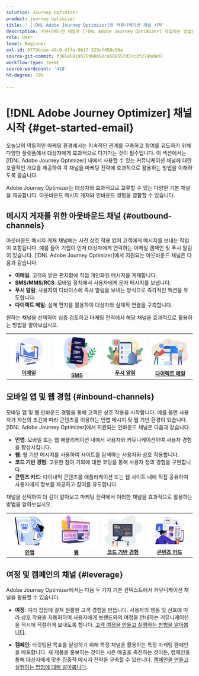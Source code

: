 ```yaml
---
solution: Journey Optimizer
product: journey optimizer
title: ' [!DNL Adobe Journey Optimizer]의 커뮤니케이션 채널 시작'
description: 커뮤니케이션 채널로 [!DNL Adobe Journey Optimizer] 작업하는 방법을 알아봅니다.
role: User
level: Beginner
exl-id: 5779bcee-49c0-4ffa-9b17-329ef458c96a
source-git-commit: f365a5819575990b92ca589557d37c3f274bd4d7
workflow-type: tm+mt
source-wordcount: '418'
ht-degree: 79%

---
```


# [!DNL Adobe Journey Optimizer] 채널 시작 {#get-started-email}

오늘날의 역동적인 마케팅 환경에서는 지속적인 관계를 구축하고 참여를 유도하기 위해 다양한 플랫폼에서 대상자에게 효과적으로 다가가는 것이 필수입니다. 이 섹션에서는 [!DNL Adobe Journey Optimizer] 내에서 사용할 수 있는 커뮤니케이션 채널에 대한 포괄적인 개요를 제공하여 각 채널을 마케팅 전략에 효과적으로 활용하는 방법을 이해하도록 돕습니다.

Adobe Journey Optimizer는 대상자와 효과적으로 교류할 수 있는 다양한 기본 채널을 제공합니다. 아웃바운드 메시지 게재와 인바운드 경험을 결합할 수 있습니다.

## 메시지 게재를 위한 아웃바운드 채널 {#outbound-channels}

아웃바운드 메시지 게재 채널에는 사전 상호 작용 없이 고객에게 메시지를 보내는 작업이 포함됩니다. 예를 들어 기업이 먼저 대상자에게 연락하는 이메일 캠페인 및 푸시 알림이 있습니다. [!DNL Adobe Journey Optimizer]에서 지원되는 아웃바운드 채널은 다음과 같습니다.

* **이메일**: 고객의 받은 편지함에 직접 개인화된 메시지를 게재합니다.
* **SMS/MMS/RCS**: 모바일 장치에서 사용자에게 문자 메시지를 보냅니다.
* **푸시 알림**: 사용자의 디바이스에 즉시 알림을 보내는 방식으로 즉각적인 액션을 유도합니다.
* **다이렉트 메일**: 실제 편지를 활용하여 대상자와 실체적 연결을 구축합니다.

원하는 채널을 선택하여 심층 검토하고 마케팅 전략에서 해당 채널을 효과적으로 활용하는 방법을 알아보십시오.

<table style="table-layout:fixed"><tr style="border: 0;">
<td><a href="../email/get-started-email.md"><img alt="이메일" src="assets/do-not-localize/email.png"></a>
<div align="center"><a href="../email/get-started-email.md"><strong>이메일</strong></a></div></td>
<td><a href="../sms/get-started-sms.md"><img alt="sms" src="assets/do-not-localize/sms.png"></a>
<div align="center"><a href="../sms/get-started-sms.md"><strong>SMS</strong></a></div></td>
<td><a href="../push/get-started-push.md"><img alt="푸시" src="assets/do-not-localize/push.png"></a>
<div align="center"><a href="../push/get-started-push.md"><strong>푸시 알림</strong></a></div></td>
<td><a href="../direct-mail/get-started-direct-mail.md"><img alt="다이렉트 메일" src="assets/do-not-localize/direct-mail.jpg"></a>
<div align="center"><a href="../direct-mail/get-started-direct-mail.md"><strong>다이렉트 메일</strong></a></div></td>
</tr></table>

## 모바일 앱 및 웹 경험 {#inbound-channels}

모바일 앱 및 웹 인바운드 경험을 통해 고객은 상호 작용을 시작합니다. 예를 들면 사용자가 자신의 조건에 따라 콘텐츠를 이용하는 인앱 메시지 및 웹 기반 환경이 있습니다. [!DNL Adobe Journey Optimizer]에서 지원되는 인바운드 채널은 다음과 같습니다.

* **인앱**: 모바일 또는 웹 애플리케이션 내에서 사용자와 커뮤니케이션하여 사용자 경험을 향상시킵니다.
* **웹**: 웹 기반 메시지를 사용하여 사이트를 탐색하는 사용자와 상호 작용합니다.
* **코드 기반 경험**: 고유한 참여 기회에 대한 코딩을 통해 사용자 정의 경험을 구현합니다.
* **콘텐츠 카드**: 다이내믹 콘텐츠를 애플리케이션 또는 웹 사이트 내에 직접 공유하여 사용자에게 정보를 제공하고 참여를 유도합니다.

채널을 선택하여 더 깊이 알아보고 마케팅 전략에서 이러한 채널을 효과적으로 활용하는 방법을 알아보십시오.

<table style="table-layout:fixed"><tr style="border: 0;">
<td><a href="../in-app/get-started-in-app.md"><img alt="인앱" src="assets/do-not-localize/inapp.jpg"></a>
<div align="center"><a href="../in-app/get-started-in-app.md"><strong>인앱</strong></a></div></td>
<td><a href="../web/get-started-web.md"><img alt="웹" src="assets/do-not-localize/web.jpg"></a>
<div align="center"><a href="../web/get-started-web.md"><strong>웹</strong></a></div></td>
<td><a href="../code-based/get-started-code-based.md"><img alt="코드 기반 경험" src="assets/do-not-localize/code.png"></a>
<div align="center"><a href="../code-based/get-started-code-based.md"><strong>코드 기반 경험</strong></a></div></td>
<td><a href="../content-card/get-started-content-card.md"><img alt="콘텐츠 카드" src="assets/do-not-localize/cards.png"></a>
<div align="center"><a href="../content-card/get-started-content-card.md"><strong>콘텐츠 카드</strong></a></div></td>
</tr></table>


## 여정 및 캠페인의 채널 {#leverage}

Adobe Journey Optimizer에서는 다음 두 가지 기본 컨텍스트에서 커뮤니케이션 채널을 활용할 수 있습니다.

* **여정**: 여러 접점에 걸쳐 원활한 고객 경험을 만듭니다. 사용자의 행동 및 선호에 따라 상호 작용을 자동화하여 사용자에게 브랜드와의 여정을 안내하는 커뮤니케이션을 적시에 적절하게 보내도록 합니다. [고객 여정을 만들고 실행하는 방법을 알아봅니다](../building-journeys/journey-gs.md).

* **캠페인**: 타깃팅된 목표를 달성하기 위해 특정 채널을 활용하는 특정 마케팅 캠페인을 배포합니다. 새 제품을 홍보하는 것이든 시즌 매출을 촉진하는 것이든, 캠페인을 통해 대상자에게 맞춘 집중적 메시지 전략을 구축할 수 있습니다. [캠페인을 만들고 실행하는 방법에 대해 알아봅니다](../campaigns/get-started-with-campaigns.md).
